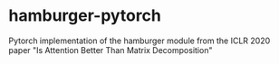 # hamburger-pytorch
Pytorch implementation of the hamburger module from the ICLR 2020 paper "Is Attention Better Than Matrix Decomposition"
